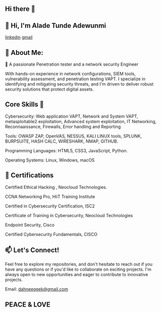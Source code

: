 ## Hi there 👋

## 👋 Hi, I'm Alade Tunde Adewunmi

[linkedin](linkedin.com/in/aladtun)         [gmail](dahneegeek@gmail.com) 

## 💫 About Me:
🚀 A passionate Penetration tester and a network security Engineer

With hands-on experience in network configurations, SIEM tools, vulnerability assessment, and penetration testing VAPT. I specialize in identifying and mitigating security threats, and I'm driven to deliver robust security solutions that protect digital assets.


## Core Skills 🌟 
Cybersecurity: Web application VAPT, Network and System VAPT, metasploitable2 exploitation, Advanced system exploitation, IT Networking, Reconnaaissance, Firewalls, Error handling and Reporting

Tools: OWASP ZAP, OpenVAS, NESSUS, KALI LINUX tools, SPLUNK, BURPSUITE, HASH CALC, WIRESHARK, NMAP, GITHUB.

Programming Languages: HTML5, CSS3, JavaScript, Python.

Operating Systems: Linux, Windows, macOS


## 📜 Certifications

Certified Ethical Hacking , Neocloud Technologies.

CCNA Networking Pro, HiiT Training Institute

Certified in Cybersecurity Certification, ISC2

Certificate of Training in Cybersecurity, Neocloud Technologies

Endpoint Security, Cisco

Certified Cybersecurity Fundamentals, CISCO


## 📫 Let's Connect!
Feel free to explore my repositories, and don't hesitate to reach out if you have any questions or if you'd like to collaborate on exciting projects. I'm always open to new opportunities and eager to contribute to innovative projects.

Email: dahneegeek@gmail.com 

## PEACE & LOVE

